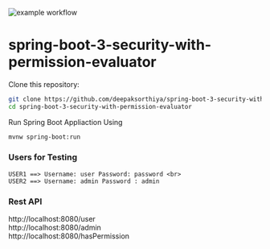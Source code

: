 ![example workflow](https://github.com/deepaksorthiya/spring-boot-3-security-with-permission-evaluator/.github/workflows/maven.yml/badge.svg)

# spring-boot-3-security-with-permission-evaluator

Clone this repository:

```bash
git clone https://github.com/deepaksorthiya/spring-boot-3-security-with-permission-evaluator.git
cd spring-boot-3-security-with-permission-evaluator
```

Run Spring Boot Appliaction Using
```bash
mvnw spring-boot:run
   ```  
### Users for Testing
```
USER1 ==> Username: user Password: password <br>
USER2 ==> Username: admin Password : admin
```

### Rest API
http://localhost:8080/user <br>
http://localhost:8080/admin <br>
http://localhost:8080/hasPermission
